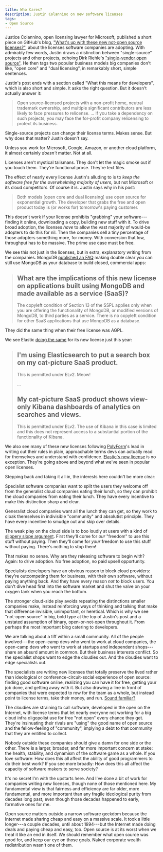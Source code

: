 ```yaml
---
title: Who Cares?
description: Justin Colannino on new software licenses
tags:
- Open Source
---
```


Justice Colannino, open licensing lawyer for Microsoft, published a short piece on GitHub's blog, ["What's up with these new not-open source licenses?"](https://github.blog/2021-03-18-whats-up-with-these-new-not-open-source-licenses/), about the licenses software companies are adopting.  With admirably few words, Justin draws a distinction between "single-source" projects and other projects, echoing Dirk Riehle's ["single-vendor open source"](https://dirkriehle.com/2020/04/13/single-vendor-open-source-firms-dirk-riehle-ieee-computer-column/).  He then tags two popular business models big companies don't like, "open core" and "dual licensing", in remarkably short, simple sentences.

Justin's post ends with a section called "What this means for developers", which is also short and simple.  It asks the right question.  But it doesn't actually answer it:

> Open source-licensed projects with a non-profit home, neutral trademark ownership, and multiple significant contributors are less likely to face pressures to relicense. ...  If you take a dependency on such projects, you may face the for-profit company relicensing to protect its business.

Single-source projects can change their license terms.  Makes sense.  But why does that matter?  Justin doesn't say.

Unless you work for Microsoft, Google, Amazon, or another cloud platform, it almost certainly _doesn't_ matter.  Not at all.

Licenses aren't mystical talismans. They don't let the magic smoke out if you touch them.  They're functional prose.  They're text files.

The effect of nearly every license Justin's alluding to is to _keep the software free for the overwhelming majority of users_, but not Microsoft or its cloud competitors.  Of course it is.  Justin says why in his post:

> Both models [open core and dual licensing] use open source for exponential growth.  The developer that grabs the free and open product today is (or works for) tomorrow's paying customer.

This doesn't work if your license prohibits "grabbing" your software---finding it online, downloading a copy, building new stuff with it.  To drive broad adoption, the licenses _have_ to allow the vast majority of would-be adopters to do this for nil.  Then the companies sell a tiny percentage of those adopters something more, for money.  With conversion that low, throughput has to be massive.  The prime use case must be free.

We see this not just in the licenses, but in extra, explanatory writing from the companies.  MongoDB [published an FAQ](https://www.mongodb.com/licensing/server-side-public-license/faq) making double clear you can still use MongoDB as your database to build closed, commercial apps:

> ## What are the implications of this new license on applications built using MongoDB and made available as a service (SaaS)?
>
> The copyleft condition of Section 13 of the SSPL applies only when you are offering the functionality of MongoDB, or modified versions of MongoDB, to third parties as a service.  There is no copyleft condition for other SaaS applications that use MongoDB as a database.

They did the same thing when their free license was AGPL.

We see Elastic [doing the same](https://www.elastic.co/licensing/elastic-license/faq) for its new license just this year:

> ## I'm using Elasticsearch to put a search box on my cat-picture SaaS product.
>
> This is permitted under ELv2. Meow!
>
> ...
>
> ## My cat-picture SaaS product shows view-only Kibana dashboards of analytics on searches and views.
>
> This is permitted under ELv2. The use of Kibana in this case is limited and this does not represent access to a substantial portion of the functionality of Kibana.

We also see many of these new licenses following [PolyForm](https://polyformproject.org/licenses)'s lead in writing out their rules in plain, approachable terms devs can actually read for themselves and understand with confidence.  [Elastic's new license](https://polyformproject.org/) is no exception.  They're going above and beyond what we've seen in popular open licenses.

Stepping back and taking it all in, the interests here couldn't be more clear:

Specialist software companies want to split the users they welcome off from the generalist cloud companies eating their lunch, so they can prohibit the cloud companies from eating their lunch.  They have every incentive to make this distinction sharp and clear.

Generalist cloud companies want all the lunch they can get, so they work to cloak themselves in indivisible "community" and absolutist principle.  They have every incentive to smudge out and skip over details.

The weak play on the cloud side is to boo loudly at users with a kind of [slippery slope argument](https://en.wikipedia.org/wiki/Slippery_slope).  First they'll come for _our_ "freedom" to use this stuff without paying.  Then they'll come for _your_ freedom to use this stuff without paying.  There's nothing to stop them!

That makes no sense.  Why are they releasing software to begin with?  Again: to drive adoption.  No free adoption, no paid upsell opportunity.

Specialists developers have an obvious reason to block cloud providers: they're outcompeting them for business, with their own software, without paying anything back.  And they have every reason _not_ to block users.  You don't dive head first into the software market and shut the valve on your oxygen tank when you reach the bottom.

The stronger cloud-side play avoids repeating the distinctions smaller companies make, instead reinforcing ways of thinking and talking that make that difference invisible, unimportant, or heretical.  Which is why we see "not-open source" in big, bold type at the top of Justin's post and a unstated assumption of binary, open-or-not-open throughout it.  From perhaps the most important blog catering to developers.

We are talking about a tiff within a small community.  All of the people involved---the open-camp devs who went to work at cloud companies, the open-camp devs who went to work at startups and independent shops---share an absurd amount in common.  But their business interests conflict.  So the specialist shops want to edge the cloudies out.  And the cloudies want to edge specialists out.

The specialists are writing new licenses that totally preserve the lived rather than ideological or conference-circuit-social experience of open source: finding good software online, realizing you can have it for free, getting your job done, and getting away with it.  But also drawing a line in front of companies that were expected to row for the team as a whole, but instead point to license terms, take their money, and run.  [Sound familiar?](https://www.linuxtoday.com/infrastructure/1999121000105NWLF)

The cloudies are straining to call software, developed in the open on the Internet, with license terms that let nearly everyone not working for a big cloud infra oligopolist use for free "not open" every chance they get.  They're insinuating their rivals are "using" the good name of open source and the fellow-feeling of "community", implying a debt to that community that they are entitled to collect.

Nobody outside these companies should give a damn for one side or the other.  There is a larger, broader, and far more important concern at stake: the health, stability, and dynamism of the software game as a whole.  If you love software: How does this all affect the ability of good programmers to do their best work?  If you see more broadly: How does this all affect the capacity of software makers to serve society?

It's no secret I'm with the upstarts here.  And I've done a bit of work for companies writing new licenses, though none of those mentioned here.  My fundamental view is that fairness and efficiency are far older, more fundamental, and more important than any fragile ideological purity from decades long past, even though those decades happened to early, formative ones for me.

Open source matters outside a narrow software geekdom because the Internet made sharing cheap and easy on a massive scale.  It took a little longer---a couple decades, until about 1994---but the Internet made doing deals and paying cheap and easy, too.  Open source is at its worst when we treat it like an end in itself.  We should remember what open source was good for, and keep our eye on those goals.  Naked corporate wealth redistribution wasn't one of them.
